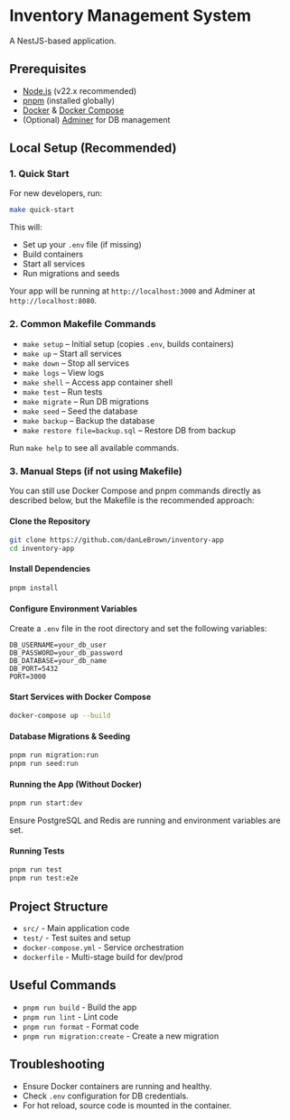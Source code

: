 # Inventory Management System

A NestJS-based application.

## Prerequisites

- [Node.js](https://nodejs.org/) (v22.x recommended)
- [pnpm](https://pnpm.io/) (installed globally)
- [Docker](https://www.docker.com/) & [Docker Compose](https://docs.docker.com/compose/)
- (Optional) [Adminer](https://www.adminer.org/) for DB management

## Local Setup (Recommended)

### 1. Quick Start

For new developers, run:

```sh
make quick-start
```

This will:

- Set up your `.env` file (if missing)
- Build containers
- Start all services
- Run migrations and seeds

Your app will be running at `http://localhost:3000` and Adminer at `http://localhost:8080`.

### 2. Common Makefile Commands

- `make setup` – Initial setup (copies `.env`, builds containers)
- `make up` – Start all services
- `make down` – Stop all services
- `make logs` – View logs
- `make shell` – Access app container shell
- `make test` – Run tests
- `make migrate` – Run DB migrations
- `make seed` – Seed the database
- `make backup` – Backup the database
- `make restore file=backup.sql` – Restore DB from backup

Run `make help` to see all available commands.

### 3. Manual Steps (if not using Makefile)

You can still use Docker Compose and pnpm commands directly as described below, but the Makefile is the recommended approach:

#### Clone the Repository

```sh
git clone https://github.com/danLeBrown/inventory-app
cd inventory-app
```

#### Install Dependencies

```sh
pnpm install
```

#### Configure Environment Variables

Create a `.env` file in the root directory and set the following variables:

```
DB_USERNAME=your_db_user
DB_PASSWORD=your_db_password
DB_DATABASE=your_db_name
DB_PORT=5432
PORT=3000
```

#### Start Services with Docker Compose

```sh
docker-compose up --build
```

#### Database Migrations & Seeding

```sh
pnpm run migration:run
pnpm run seed:run
```

#### Running the App (Without Docker)

```sh
pnpm run start:dev
```

Ensure PostgreSQL and Redis are running and environment variables are set.

#### Running Tests

```sh
pnpm run test
pnpm run test:e2e
```

## Project Structure

- `src/` - Main application code
- `test/` - Test suites and setup
- `docker-compose.yml` - Service orchestration
- `dockerfile` - Multi-stage build for dev/prod

## Useful Commands

- `pnpm run build` - Build the app
- `pnpm run lint` - Lint code
- `pnpm run format` - Format code
- `pnpm run migration:create` - Create a new migration

## Troubleshooting

- Ensure Docker containers are running and healthy.
- Check `.env` configuration for DB credentials.
- For hot reload, source code is mounted in the container.
